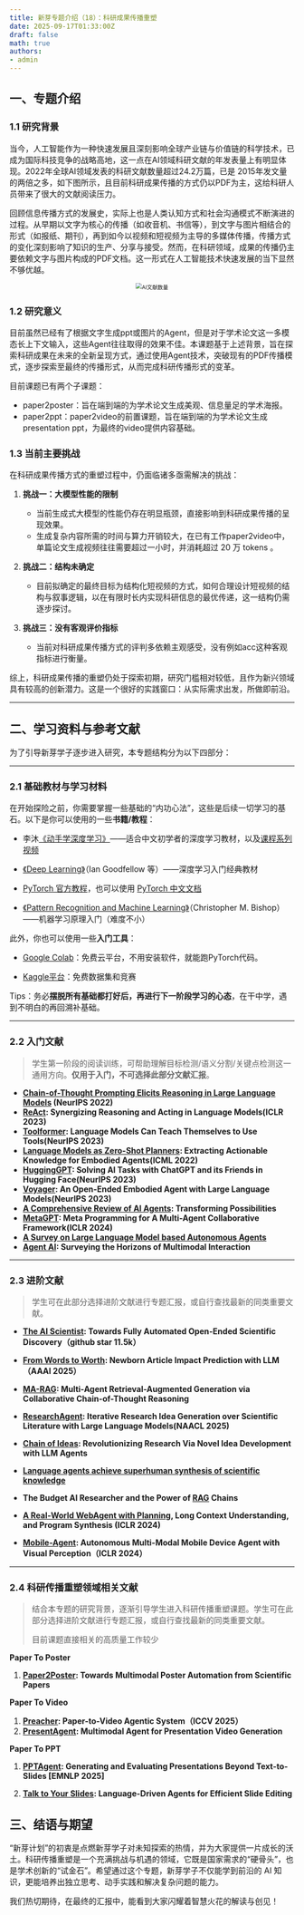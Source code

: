 ```yaml
---
title: 新芽专题介绍（18）：科研成果传播重塑
date: 2025-09-17T01:33:00Z
draft: false
math: true
authors: 
- admin
---
```


## 一、专题介绍

### 1.1  研究背景

当今，人工智能作为一种快速发展且深刻影响全球产业链与价值链的科学技术，已成为国际科技竞争的战略高地，这一点在AI领域科研文献的年发表量上有明显体现。2022年全球AI领域发表的科研文献数量超过24.2万篇，已是 2015年发文量的两倍之多，如下图所示，且目前科研成果传播的方式仍以PDF为主，这给科研人员带来了很大的文献阅读压力。

回顾信息传播方式的发展史，实际上也是人类认知方式和社会沟通模式不断演进的过程。从早期以文字为核心的传播（如收音机、书信等），到文字与图片相结合的形式（如报纸、期刊），再到如今以视频和短视频为主导的多媒体传播，传播方式的变化深刻影响了知识的生产、分享与接受。然而，在科研领域，成果的传播仍主要依赖文字与图片构成的PDF文档。这一形式在人工智能技术快速发展的当下显然不够优越。

<p align="center">
  <img src="https://i.ibb.co/MksnjNt1/image-20250914160937162.png" alt="AI文献数量" style="zoom:67%;" />
</p>

### 1.2  研究意义

目前虽然已经有了根据文字生成ppt或图片的Agent，但是对于学术论文这一多模态长上下文输入，这些Agent往往取得的效果不佳。本课题基于上述背景，旨在探索科研成果在未来的全新呈现方式，通过使用Agent技术，突破现有的PDF传播模式，逐步探索至最终的传播形式，从而完成科研传播形式的变革。

目前课题已有两个子课题：

- paper2poster：旨在端到端的为学术论文生成美观、信息量足的学术海报。
- paper2ppt：paper2video的前置课题，旨在端到端的为学术论文生成presentation ppt，为最终的video提供内容基础。

### 1.3  当前主要挑战

在科研成果传播方式的重塑过程中，仍面临诸多亟需解决的挑战：

1. **挑战一：大模型性能的限制**
   * 当前生成式大模型的性能仍存在明显瓶颈，直接影响到科研成果传播的呈现效果。
   * 生成复杂内容所需的时间与算力开销较大，在已有工作paper2video中，单篇论文生成视频往往需要超过一小时，并消耗超过 20 万 tokens 。

2. **挑战二：结构未确定**
   - 目前拟确定的最终目标为结构化短视频的方式，如何合理设计短视频的结构与叙事逻辑，以在有限时长内实现科研信息的最优传递，这一结构仍需逐步探讨。
3. **挑战三：没有客观评价指标**
   * 当前对科研成果传播方式的评判多依赖主观感受，没有例如acc这种客观指标进行衡量。

综上，科研成果传播的重塑仍处于探索初期，研究门槛相对较低，且作为新兴领域具有较高的创新潜力。这是一个很好的实践窗口：从实际需求出发，所做即前沿。

***

## 二、学习资料与参考文献

为了引导新芽学子逐步进入研究，本专题结构分为以下四部分：

***

### 2.1  基础教材与学习材料

在开始探险之前，你需要掌握一些基础的“内功心法”，这些是后续一切学习的基石。以下是你可以使用的一些**书籍/教程**：

* 李沐[《动手学深度学习》](https://zh.d2l.ai/)——适合中文初学者的深度学习教材，以及[课程系列视频](https://space.bilibili.com/1567748478/lists/358497?type=series)

* [《Deep Learning》](https://www.deeplearningbook.org/)（Ian Goodfellow 等）——深度学习入门经典教材

* [PyTorch 官方教程](https://pytorch.org/tutorials)，也可以使用 [PyTorch 中文文档](https://pytorch-cn.readthedocs.io/zh/latest/)

* [《Pattern Recognition and Machine Learning》](https://www.microsoft.com/en-us/research/wp-content/uploads/2006/01/Bishop-Pattern-Recognition-and-Machine-Learning-2006.pdf)（Christopher M. Bishop）——机器学习原理入门（难度不小）

此外，你也可以使用一些**入门工具**：

* [Google Colab](https://colab.research.google.com/)：免费云平台，不用安装软件，就能跑PyTorch代码。

* [Kaggle平台](https://www.kaggle.com/)：免费数据集和竞赛

Tips：务必**摆脱所有基础都打好后，再进行下一阶段学习的心态**，在干中学，遇到不明白的再回溯补基础。

***

### 2.2  入门文献

> 学生第一阶段的阅读训练，可帮助理解目标检测/语义分割/关键点检测这一通用方向。**仅用于入门，不可选择此部分文献汇报**。

* **[Chain-of-Thought Prompting Elicits Reasoning in Large Language Models](https://arxiv.org/pdf/2201.11903) (NeurIPS 2022)**
* **[ReAct](https://arxiv.org/pdf/2210.03629): Synergizing Reasoning and Acting in Language Models(ICLR 2023)**
* **[Toolformer](https://arxiv.org/pdf/2302.04761): Language Models Can Teach Themselves to Use Tools(NeurIPS 2023)**
* **[Language Models as Zero-Shot Planners](https://arxiv.org/pdf/2201.07207): Extracting Actionable Knowledge for Embodied Agents(ICML 2022)**
* **[HuggingGPT](https://arxiv.org/pdf/2303.17580): Solving AI Tasks with ChatGPT and its Friends in Hugging Face(NeurIPS 2023)**
* **[Voyager](https://arxiv.org/pdf/2305.16291): An Open-Ended Embodied Agent with Large Language Models(NeurIPS 2023)**
* **[A Comprehensive Review of AI Agents](https://arxiv.org/pdf/2508.11957): Transforming Possibilities**
* **[MetaGPT](https://arxiv.org/pdf/2308.00352): Meta Programming for A Multi-Agent Collaborative Framework(ICLR 2024)**
* **[A Survey on Large Language Model based Autonomous Agents](https://arxiv.org/pdf/2308.11432)**
* **[Agent AI]( https://arxiv.org/pdf/2401.03568): Surveying the Horizons of Multimodal Interaction**

***

### 2.3  进阶文献

> 学生可在此部分选择进阶文献进行专题汇报，或自行查找最新的同类重要文献。
>

* **[The AI Scientist](https://arxiv.org/pdf/2408.06292): Towards Fully Automated Open-Ended Scientific Discovery（github star 11.5k）**

* **[From Words to Worth](https://www.arxiv.org/pdf/2308.11432v1): Newborn Article Impact Prediction with LLM（AAAI 2025）**

* **[MA-RAG](https://arxiv.org/pdf/2505.20096): Multi-Agent Retrieval-Augmented Generation via Collaborative Chain-of-Thought Reasoning**

* **[ResearchAgent](https://www.arxiv.org/pdf/2404.07738v2): Iterative Research Idea Generation over Scientific Literature with Large Language Models(NAACL 2025)**

* **[Chain of Ideas](https://www.arxiv.org/pdf/2410.13185): Revolutionizing Research Via Novel Idea Development with LLM Agents**

* **[Language agents achieve superhuman synthesis of scientific knowledge](https://www.arxiv.org/pdf/2409.13740)**
* **The Budget AI Researcher and the Power of [RAG](https://www.arxiv.org/pdf/2506.12317) Chains**
* **[A Real-World WebAgent with Planning](https://arxiv.org/pdf/2307.12856), Long Context Understanding, and Program Synthesis (ICLR 2024)**
* **[Mobile-Agent](https://www.arxiv.org/pdf/2401.16158): Autonomous Multi-Modal Mobile Device Agent with Visual Perception（ICLR 2024）**

***

### 2.4  科研传播重塑领域相关文献

> 结合本专题的研究背景，逐渐引导学生进入科研传播重塑课题。学生可在此部分选择进阶文献进行专题汇报，或自行查找最新的同类重要文献。
>
> 目前课题直接相关的高质量工作较少

**Paper To Poster**

1. **[Paper2Poster](https://www.arxiv.org/pdf/2505.21497v1): Towards Multimodal Poster Automation from Scientific Papers**

**Paper To Video**

1. **[Preacher](https://www.arxiv.org/abs/2508.09632v6): Paper-to-Video Agentic System（ICCV 2025）**
2. **[PresentAgent](https://www.arxiv.org/pdf/2507.04036): Multimodal Agent for Presentation Video Generation**

**Paper To PPT**

1. **[PPTAgent](https://www.arxiv.org/pdf/2501.03936): Generating and Evaluating Presentations Beyond Text-to-Slides [EMNLP 2025]**

2. **[Talk to Your Slides](https://www.arxiv.org/abs/2505.11604): Language-Driven Agents for Efficient Slide Editing**

## 三、结语与期望

“新芽计划”的初衷是点燃新芽学子对未知探索的热情，并为大家提供一片成长的沃土。科研传播重塑是一个充满挑战与机遇的领域，它既是国家需求的“硬骨头”，也是学术创新的“试金石”。希望通过这个专题，新芽学子不仅能学到前沿的 AI 知识，更能培养出独立思考、动手实践和解决复杂问题的能力。

我们热切期待，在最终的汇报中，能看到大家闪耀着智慧火花的解读与创见！
